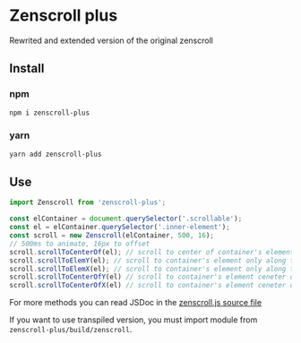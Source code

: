 # Zenscroll plus
Rewrited and extended version of the original zenscroll

## Install
### npm
```bash
npm i zenscroll-plus
```
### yarn
```bash
yarn add zenscroll-plus
```

## Use
```javascript
import Zenscroll from 'zenscroll-plus';

const elContainer = document.querySelector('.scrollable');
const el = elContainer.querySelector('.inner-element');
const scroll = new Zenscroll(elContainer, 500, 16);
// 500ms to animate, 16px to offset
scroll.scrollToCenterOf(el); // scroll to center of container's element
scroll.scrollToElemY(el); // scroll to container's element only along the Y axis
scroll.scrollToElemX(el); // scroll to container's element only along the X axis
scroll.scrollToCenterOfY(el) // scroll to container's element ceneter only along the Y axis
scroll.scrollToCenterOfX(el) // scroll to container's element ceneter only along the X axis
```

For more methods you can read JSDoc in the [zenscroll.js source file][1]

If you want to use transpiled version, you must import module from `zenscroll-plus/build/zenscroll`.

[1]: https://github.com/ya-kostik/zenscroll-plus/blob/master/zenscroll.js
